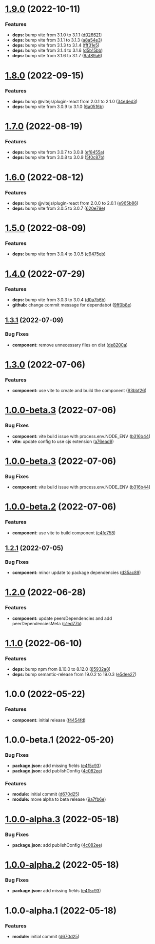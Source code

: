 # [1.9.0](https://github.com/sws2apps/react-sw-helper/compare/v1.8.0...v1.9.0) (2022-10-11)


### Features

* **deps:** bump vite from 3.1.0 to 3.1.1 ([d026621](https://github.com/sws2apps/react-sw-helper/commit/d0266213abbabe82630eb53c98b6513762ba35aa))
* **deps:** bump vite from 3.1.1 to 3.1.3 ([a8a54e3](https://github.com/sws2apps/react-sw-helper/commit/a8a54e33cb16930772d8c9cfad3e5c289aeb8bcb))
* **deps:** bump vite from 3.1.3 to 3.1.4 ([fff31e5](https://github.com/sws2apps/react-sw-helper/commit/fff31e578c387ea67fa042c5b2ff0b90b331cbf5))
* **deps:** bump vite from 3.1.4 to 3.1.6 ([d5b15bb](https://github.com/sws2apps/react-sw-helper/commit/d5b15bb10057a570638e37cc9f23bd2c03a9c167))
* **deps:** bump vite from 3.1.6 to 3.1.7 ([9af89a6](https://github.com/sws2apps/react-sw-helper/commit/9af89a6943815e5047feaea999dc60fe68b16be8))

# [1.8.0](https://github.com/sws2apps/react-sw-helper/compare/v1.7.0...v1.8.0) (2022-09-15)


### Features

* **deps:** bump @vitejs/plugin-react from 2.0.1 to 2.1.0 ([34e4ed3](https://github.com/sws2apps/react-sw-helper/commit/34e4ed31dc09fd648ebb46d7f9a5df6b123d3058))
* **deps:** bump vite from 3.0.9 to 3.1.0 ([6a0516b](https://github.com/sws2apps/react-sw-helper/commit/6a0516b2964402abbb27612cc48a5c95b9fd566c))

# [1.7.0](https://github.com/sws2apps/react-sw-helper/compare/v1.6.0...v1.7.0) (2022-08-19)


### Features

* **deps:** bump vite from 3.0.7 to 3.0.8 ([ef8455a](https://github.com/sws2apps/react-sw-helper/commit/ef8455ac10b7d7c1947c99a29e119bd5cde6fa58))
* **deps:** bump vite from 3.0.8 to 3.0.9 ([5f0c87b](https://github.com/sws2apps/react-sw-helper/commit/5f0c87bad2d646ddb3c2180cc21d7c8aa0aea4da))

# [1.6.0](https://github.com/sws2apps/react-sw-helper/compare/v1.5.0...v1.6.0) (2022-08-12)


### Features

* **deps:** bump @vitejs/plugin-react from 2.0.0 to 2.0.1 ([e965b86](https://github.com/sws2apps/react-sw-helper/commit/e965b8606c865fb6458f0b17339cb221e4d46ef1))
* **deps:** bump vite from 3.0.5 to 3.0.7 ([620e79e](https://github.com/sws2apps/react-sw-helper/commit/620e79efd54663594c9e1334e565beb9103fd9a1))

# [1.5.0](https://github.com/sws2apps/react-sw-helper/compare/v1.4.0...v1.5.0) (2022-08-09)


### Features

* **deps:** bump vite from 3.0.4 to 3.0.5 ([c9475eb](https://github.com/sws2apps/react-sw-helper/commit/c9475ebe36843b209c8b3b123ef6f7ab1cb4755e))

# [1.4.0](https://github.com/sws2apps/react-sw-helper/compare/v1.3.1...v1.4.0) (2022-07-29)


### Features

* **deps:** bump vite from 3.0.3 to 3.0.4 ([d0a7b6b](https://github.com/sws2apps/react-sw-helper/commit/d0a7b6b092e91ebe01a1aafa7c43d271a26f3fac))
* **github:** change commit message for dependabot ([9ff0b8e](https://github.com/sws2apps/react-sw-helper/commit/9ff0b8ecf807b55f6e521ba7797d195eedde08b2))

## [1.3.1](https://github.com/sws2apps/react-sw-helper/compare/v1.3.0...v1.3.1) (2022-07-09)


### Bug Fixes

* **component:** remove unnecessary files on dist ([de8200a](https://github.com/sws2apps/react-sw-helper/commit/de8200a43dad7816a5b146caaebf192bf10a91ad))

# [1.3.0](https://github.com/sws2apps/react-sw-helper/compare/v1.2.1...v1.3.0) (2022-07-06)


### Features

* **component:** use vite to create and build the component ([93bbf26](https://github.com/sws2apps/react-sw-helper/commit/93bbf26a6a53972323033b2432c2b2655e37f1fe))

# [1.0.0-beta.3](https://github.com/sws2apps/react-sw-helper/compare/v1.0.0-beta.2...v1.0.0-beta.3) (2022-07-06)


### Bug Fixes

* **component:** vite build issue with process.env.NODE_ENV ([b316b44](https://github.com/sws2apps/react-sw-helper/commit/b316b449ad37ea785f0afa9f6ecb1b74dfaeddd6))
* **vite:** update config to use cjs extension ([a76ead9](https://github.com/sws2apps/react-sw-helper/commit/a76ead9d395038923c42dbeccf1df855cc35387a))

# [1.0.0-beta.3](https://github.com/sws2apps/react-sw-helper/compare/v1.0.0-beta.2...v1.0.0-beta.3) (2022-07-06)

### Bug Fixes

- **component:** vite build issue with process.env.NODE_ENV ([b316b44](https://github.com/sws2apps/react-sw-helper/commit/b316b449ad37ea785f0afa9f6ecb1b74dfaeddd6))

# [1.0.0-beta.2](https://github.com/sws2apps/react-sw-helper/compare/v1.0.0-beta.1...v1.0.0-beta.2) (2022-07-06)

### Features

- **component:** use vite to build component ([c4fe758](https://github.com/sws2apps/react-sw-helper/commit/c4fe7581fc512e5307f169379373dfbe2bcbaea9))

## [1.2.1](https://github.com/sws2apps/react-sw-helper/compare/v1.2.0...v1.2.1) (2022-07-05)

### Bug Fixes

- **component:** minor update to package dependencies ([d35ac89](https://github.com/sws2apps/react-sw-helper/commit/d35ac893ac3208a7346252882bc3a9d1a2a63bff))

# [1.2.0](https://github.com/sws2apps/react-sw-helper/compare/v1.1.0...v1.2.0) (2022-06-28)

### Features

- **component:** update peersDependencies and add peerDependenciesMeta ([c1ed77b](https://github.com/sws2apps/react-sw-helper/commit/c1ed77b9ec5eb2c3b8125e40fd6a28ebd07e6293))

# [1.1.0](https://github.com/sws2apps/react-sw-helper/compare/v1.0.0...v1.1.0) (2022-06-10)

### Features

- **deps:** bump npm from 8.10.0 to 8.12.0 ([85932a8](https://github.com/sws2apps/react-sw-helper/commit/85932a81244d2c597874f466c8960c1b01d3546d))
- **deps:** bump semantic-release from 19.0.2 to 19.0.3 ([e5dee27](https://github.com/sws2apps/react-sw-helper/commit/e5dee2702a31e9bb4c2f8641cbc5b5b743425931))

# 1.0.0 (2022-05-22)

### Features

- **component:** initial release ([f4454fd](https://github.com/sws2apps/react-sw-helper/commit/f4454fd503663d317c2cf851443442d6f3efabeb))

# 1.0.0-beta.1 (2022-05-20)

### Bug Fixes

- **package.json:** add missing fields ([e4f5c93](https://github.com/sws2apps/react-sw-helper/commit/e4f5c9358a29cfb9a100546b6e75f829f1eb86a3))
- **package.json:** add publishConfig ([4c082ee](https://github.com/sws2apps/react-sw-helper/commit/4c082ee5f684b8f92171a9cb4e013e9a40548479))

### Features

- **module:** initial commit ([d670d25](https://github.com/sws2apps/react-sw-helper/commit/d670d25a34cf4e6d3a1c7b23f6e7d200b1124c42))
- **module:** move alpha to beta release ([9a7fb6e](https://github.com/sws2apps/react-sw-helper/commit/9a7fb6e4cee25e05738b9ff962d1d5ced8fb7c12))

# [1.0.0-alpha.3](https://github.com/sws2apps/react-sw-helper/compare/v1.0.0-alpha.2...v1.0.0-alpha.3) (2022-05-18)

### Bug Fixes

- **package.json:** add publishConfig ([4c082ee](https://github.com/sws2apps/react-sw-helper/commit/4c082ee5f684b8f92171a9cb4e013e9a40548479))

# [1.0.0-alpha.2](https://github.com/sws2apps/react-sw-helper/compare/v1.0.0-alpha.1...v1.0.0-alpha.2) (2022-05-18)

### Bug Fixes

- **package.json:** add missing fields ([e4f5c93](https://github.com/sws2apps/react-sw-helper/commit/e4f5c9358a29cfb9a100546b6e75f829f1eb86a3))

# 1.0.0-alpha.1 (2022-05-18)

### Features

- **module:** initial commit ([d670d25](https://github.com/sws2apps/react-sw-helper/commit/d670d25a34cf4e6d3a1c7b23f6e7d200b1124c42))
